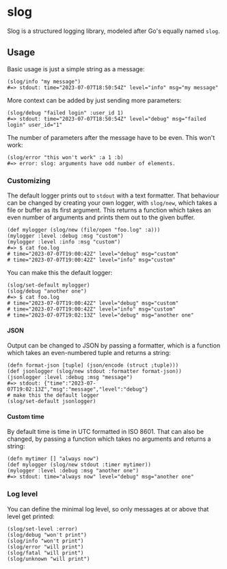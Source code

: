 # slog

Slog is a structured logging library, modeled after Go's equally named `slog`.

## Usage

Basic usage is just a simple string as a message:

```janet
(slog/info "my message")
#=> stdout: time="2023-07-07T18:50:54Z" level="info" msg="my message"
```

More context can be added by just sending more parameters:

```janet
(slog/debug "failed login" :user_id 1)
#=> stdout: time="2023-07-07T18:50:54Z" level="debug" msg="failed login" user_id="1"
```

The number of parameters after the message have to be even. This won't work:

```janet
(slog/error "this won't work" :a 1 :b)
#=> error: slog: arguments have odd number of elements.
```

### Customizing

The default logger prints out to `stdout` with a text formatter. That behaviour
can be changed by creating your own logger, with `slog/new`, which takes a
file or buffer as its first argument. This returns a function which takes an
even number of arguments and prints them out to the given buffer.

```janet
(def mylogger (slog/new (file/open "foo.log" :a)))
(mylogger :level :debug :msg "custom")
(mylogger :level :info :msg "custom")
#=> $ cat foo.log
# time="2023-07-07T19:00:42Z" level="debug" msg="custom"
# time="2023-07-07T19:00:42Z" level="info" msg="custom"
```

You can make this the default logger:

```janet
(slog/set-default mylogger)
(slog/debug "another one")
#=> $ cat foo.log
# time="2023-07-07T19:00:42Z" level="debug" msg="custom"
# time="2023-07-07T19:00:42Z" level="info" msg="custom"
# time="2023-07-07T19:02:13Z" level="debug" msg="another one"
```
#### JSON

Output can be changed to JSON by passing a formatter, which is a function which
takes an even-numbered tuple and returns a string:

```janet
(defn format-json [tuple] (json/encode (struct ;tuple)))
(def jsonlogger (slog/new stdout :formatter format-json))
(jsonlogger :level :debug :msg "message")
#=> stdout: {"time":"2023-07-07T19:02:13Z","msg":"message","level":"debug"}
# make this the default logger
(slog/set-default jsonlogger)
```

#### Custom time
By default time is time in UTC formatted in ISO 8601. That can also be changed,
by passing a function which takes no arguments and returns a string:

```janet
(defn mytimer [] "always now")
(def mylogger (slog/new stdout :timer mytimer))
(mylogger :level :debug :msg "another one")
#=> stdout: time="always now" level="debug" msg="another one"
```

### Log level

You can define the minimal log level, so only messages at or above that level
get printed:

```janet
(slog/set-level :error)
(slog/debug "won't print")
(slog/info "won't print")
(slog/error "will print")
(slog/fatal "will print")
(slog/unknown "will print")
```
